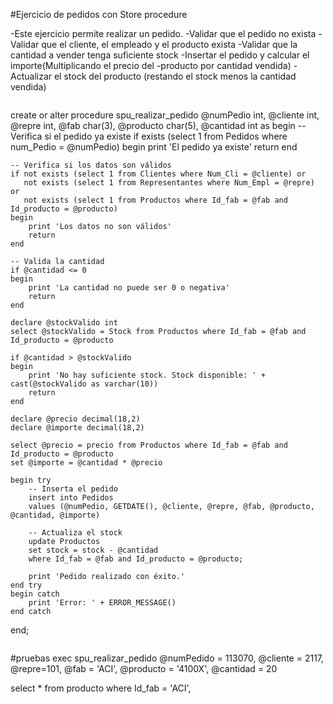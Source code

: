 #Ejercicio de pedidos con Store procedure

-Este ejercicio permite realizar un pedido.
-Validar que el pedido no exista
-Validar que el cliente, el empleado y el producto exista
-Validar que la cantidad a vender tenga suficiente stock
-Insertar el pedido y calcular el importe(Multiplicando el precio del
-producto por cantidad vendida)
-Actualizar el stock del producto (restando el stock menos la cantidad vendida)

``` sql
```
create or alter procedure spu_realizar_pedido
@numPedio int,
@cliente int,
@repre int,
@fab char(3),
@producto char(5),
@cantidad int
as
begin
    -- Verifica si el pedido ya existe
    if exists (select 1 from Pedidos where num_Pedio = @numPedio)
    begin
        print 'El pedido ya existe'
        return 
    end

    -- Verifica si los datos son válidos
    if not exists (select 1 from Clientes where Num_Cli = @cliente) or
       not exists (select 1 from Representantes where Num_Empl = @repre) or
       not exists (select 1 from Productos where Id_fab = @fab and Id_producto = @producto)
    begin
        print 'Los datos no son válidos'
        return 
    end

    -- Valida la cantidad
    if @cantidad <= 0
    begin
        print 'La cantidad no puede ser 0 o negativa'
        return
    end
    
    declare @stockValido int
    select @stockValido = Stock from Productos where Id_fab = @fab and Id_producto = @producto 
    
    if @cantidad > @stockValido 
    begin
        print 'No hay suficiente stock. Stock disponible: ' + cast(@stockValido as varchar(10))
        return
    end

    declare @precio decimal(18,2)
    declare @importe decimal(18,2)

    select @precio = precio from Productos where Id_fab = @fab and Id_producto = @producto
    set @importe = @cantidad * @precio

    begin try
        -- Inserta el pedido
        insert into Pedidos 
        values (@numPedio, GETDATE(), @cliente, @repre, @fab, @producto, @cantidad, @importe)

        -- Actualiza el stock
        update Productos
        set stock = stock - @cantidad
        where Id_fab = @fab and Id_producto = @producto;

        print 'Pedido realizado con éxito.'
    end try
    begin catch
        print 'Error: ' + ERROR_MESSAGE()
    end catch
end;

```sql
```
#pruebas
exec spu_realizar_pedido @numPedido = 113070, @cliente = 2117,
@repre=101, @fab = 'ACI',
@producto = '4100X', @cantidad = 20 

select * from producto
where Id_fab = 'ACI',